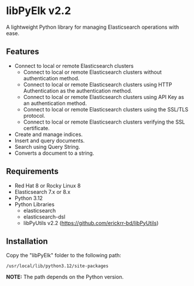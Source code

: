 # libPyElk v2.2

A lightweight Python library for managing Elasticsearch operations with ease.

## Features
- Connect to local or remote Elasticsearch clusters
  - Connect to local or remote Elasticsearch clusters without authentication method.
  - Connect to local or remote Elasticsearch clusters using HTTP Authentication as the authentication method.
  - Connect to local or remote Elasticsearch clusters using API Key as an authentication method.
  - Connect to local or remote Elasticsearch clusters using the SSL/TLS protocol.
  - Connect to local or remote Elasticsearch clusters verifying the SSL certificate.
- Create and manage indices.
- Insert and query documents.
- Search using Query String.
- Converts a document to a string.

## Requirements
- Red Hat 8 or Rocky Linux 8
- Elasticsearch 7.x or 8.x
- Python 3.12
- Python Libraries
  - elasticsearch
  - elasticsearch-dsl
  - libPyUtils v2.2 (https://github.com/erickrr-bd/libPyUtils)

## Installation

Copy the "libPyElk" folder to the following path:

`/usr/local/lib/python3.12/site-packages`

**NOTE:** The path depends on the Python version.
